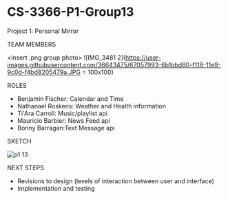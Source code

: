 # CS-3366-P1-Group13
Project 1: Personal Mirror 

TEAM MEMBERS

<insert .png group photo>
![IMG_3481 2](https://user-images.githubusercontent.com/36643475/67057993-6b1bbd80-f118-11e9-9c0d-f4bd8205479a.JPG = 100x100)
  
ROLES
- Benjamin Fischer: Calendar and Time
- Nathanael Roskens: Weather and Health information
- Ti'Ara Carroll: Music/playlist api
- Mauricio Barbier: News Feed api
- Bonny Barragan:Text Message api

SKETCH

![p1 13](https://user-images.githubusercontent.com/36643475/66956180-92e02800-f029-11e9-832d-71a9d374182f.png)





NEXT STEPS
- Revisions to design (levels of interaction between user and interface)
- Implementation and testing 
